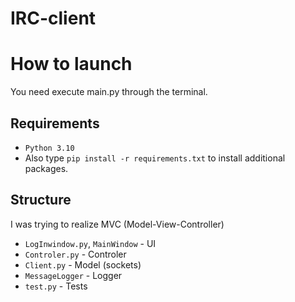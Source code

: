 # IRC-client
# How to launch
You need execute main.py through the terminal.
## Requirements
* `Python 3.10` 
* Also type `pip install -r requirements.txt` to install additional packages.
## Structure
I was trying to realize MVC (Model-View-Controller) 
* `LogInwindow.py`, `MainWindow` - UI
* `Controler.py` - Controler   
* `Client.py` - Model (sockets)
* `MessageLogger` - Logger
* `test.py` - Tests
